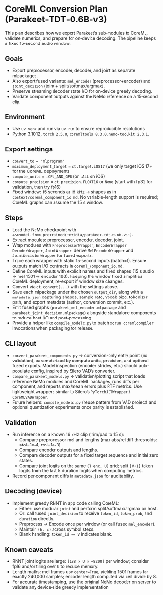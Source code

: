 # CoreML Conversion Plan (Parakeet‑TDT‑0.6B‑v3)

This plan describes how we export Parakeet’s sub‑modules to CoreML, validate numerics, and prepare for on‑device decoding. The pipeline keeps a fixed 15‑second audio window.

## Goals

- Export preprocessor, encoder, decoder, and joint as separate mlpackages.
- Also export fused variants: `mel_encoder` (preprocessor+encoder) and `joint_decision` (joint + split/softmax/argmax).
- Preserve streaming decoder state I/O for on‑device greedy decoding.
- Validate component outputs against the NeMo reference on a 15‑second clip.

## Environment

- Use `uv venv` and run via `uv run` to ensure reproducible resolutions.
- Python 3.10.12, `torch 2.5.0`, `coremltools 8.3.0`, `nemo-toolkit 2.3.1`.

## Export settings

- `convert_to = "mlprogram"`
- `minimum_deployment_target` = `ct.target.iOS17` (we only target iOS 17+ for the CoreML deployment)
- `compute_units` = `.CPU_AND_GPU` (or `.ALL` on iOS)
- `compute_precision` = `ct.precision.FLOAT16` or `None` (start with fp32 for validation, then try fp16)
- Fixed window: 15 seconds at 16 kHz → shapes as in `context/coreml_component_io.md`. No variable-length support is required; CoreML graphs can assume the 15 s window.

## Steps

- Load the NeMo checkpoint with `ASRModel.from_pretrained("nvidia/parakeet-tdt-0.6b-v3")`.
- Extract modules: preprocessor, encoder, decoder, joint.
- Wrap modules with `PreprocessorWrapper`, `EncoderWrapper`, `DecoderWrapper`, `JointWrapper`; derive `MelEncoderWrapper` and `JointDecisionWrapper` for fused exports.
- Trace each wrapper with static 15‑second inputs (batch=1). Ensure outputs match I/O contracts in `coreml_component_io.md`.
- Define CoreML inputs with explicit names and fixed shapes (15 s audio → mel 1501 → encoder 188). Keeping the window fixed simplifies CoreML deployment; re‑export if window size changes.
- Convert via `ct.convert(...)` with the settings above.
- Save each mlpackage under the chosen `output_dir`, along with a `metadata.json` capturing shapes, sample rate, vocab size, tokenizer path, and export metadata (author, conversion commit, etc.).
- Emit fused graphs (`parakeet_mel_encoder.mlpackage` and `parakeet_joint_decision.mlpackage`) alongside standalone components to reduce host I/O and post‑processing.
- Provide a helper like `compile_modelc.py` to batch `xcrun coremlcompiler` invocations when packaging for release.

## CLI layout

- `convert_parakeet_components.py` → conversion-only entry point (no validation), parameterized by compute units, precision, and optional fused exports. Model inspection (encoder strides, etc.) should auto-populate config, inspired by Silero VAD’s converter.
- `compare_parakeet_models.py` → validation/plotting script that loads reference NeMo modules and CoreML packages, runs diffs per component, and reports max/mean errors plus RTF metrics. Use lightweight wrappers similar to Silero’s `PyTorchJITWrapper` / `CoreMLVADWrapper`.
- Future helpers: `compile_modelc.py` (reuse pattern from VAD project) and optional quantization experiments once parity is established.

## Validation

- Run inference on a known 16 kHz clip (trim/pad to 15 s):
  - Compare preprocessor mel and lengths (max abs/rel diff thresholds: atol=1e-4, rtol=1e-3).
  - Compare encoder outputs and lengths.
  - Compare decoder outputs for a fixed target sequence and initial zero states.
  - Compare joint logits on the same `(T_enc, U)` grid; split `[V+1]` token logits from the last 5 duration logits when computing metrics.
- Record per‑component diffs in `metadata.json` for auditability.

## Decoding (device)

- Implement greedy RNNT in app code calling CoreML:
  - Either: use modular `joint` and perform split/softmax/argmax on host.
  - Or: call fused `joint_decision` to receive `token_id`, `token_prob`, and `duration` directly.
  - Preprocess → Encode once per window (or call fused `mel_encoder`).
  - Maintain `(h, c)` across symbol steps.
  - Blank handling: `token_id == V` indicates blank.

## Known caveats

- RNNT joint logits are large: `[188 × U × ~8200]` per window; consider fp16 and/or tiling over `U` to reduce memory.
- Length maths: mel frames use `center=True`, yielding 1501 frames for exactly 240,000 samples; encoder length computed via ceil divide by 8.
- For accurate timestamping, use the original NeMo decoder on server to validate any device‑side greedy implementation.
